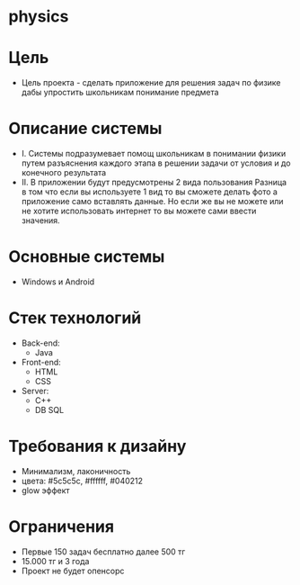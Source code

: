 # physics
# Цель
   - Цель проекта - сделать приложение для решения задач по физике дабы упростить школьникам понимание предмета
# Описание системы

   - I. Системы подразумевает помощ школьникам в понимании физики путем разъяснения       каждого этапа в решении задачи от условия и до конечного результата
   - II. В приложении будут предусмотрены 2 вида пользования
      Разница в том что если вы используете 1 вид то вы сможете делать фото а приложение само вставлять данные. 
      Но если же вы не можете или не хотите использовать интернет то вы можете сами ввести значения.

# Основные системы
   - Windows и Android
# Стек технологий
   - Back-end:
     * Java
   - Front-end:
     * HTML
     * CSS
   - Server:
     * C++
     * DB SQL
# Требования к дизайну
   - Минимализм, лаконичность
   - цвета: #5c5c5c, #ffffff, #040212
   - glow эффект
# Ограничения
   - Первые 150 задач бесплатно далее 500 тг
   - 15.000 тг и 3 года
   - Проект не будет опенсорс
